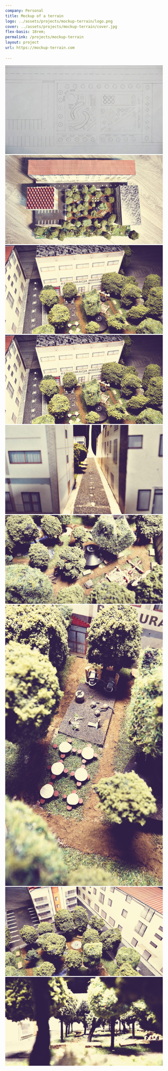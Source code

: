 ```yaml
---
company: Personal
title: Mockup of a terrain
logo: ../assets/projects/mockup-terrain/logo.png
cover: ../assets/projects/mockup-terrain/cover.jpg
flex-basis: 18rem;
permalink: /projects/mockup-terrain
layout: project
url: https://mockup-terrain.com

---
```




<div class="project-image">
	<img src="../assets/projects/mockup-terrain/1.jpg" />
</div>
<div class="project-image">
	<img src="../assets/projects/mockup-terrain/2.jpg" />
</div>
<div class="project-image">
	<img src="../assets/projects/mockup-terrain/2-0.jpg" />
</div>
<div class="project-image">
	<img src="../assets/projects/mockup-terrain/3.jpg" />
</div>
<div class="project-image">
	<img src="../assets/projects/mockup-terrain/4.jpg" />
</div>
<div class="project-image">
	<img src="../assets/projects/mockup-terrain/5.jpg" />
</div>
<div class="project-image">
	<img src="../assets/projects/mockup-terrain/6.jpg" />
</div>
<div class="project-image">
	<img src="../assets/projects/mockup-terrain/7.jpg" />
</div>
<div class="project-image">
	<img src="../assets/projects/mockup-terrain/8.jpg" />
</div>
